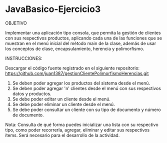 # JavaBasico-Ejercicio3

OBJETIVO

Implementar una aplicación tipo consola, que permita la gestión de clientes con sus respectivos productos, aplicando cada una de las funciones que se muestran en el menú inicial del método main de la clase, además de usar los conceptos de clase, encapsulamiento, herencia y polimorfismo.

INSTRUCCIONES:

  Descargar el código fuente registrado en el siguiente repositorio:
  https://github.com/juan1387/gestionClientePolimorfismoHerencias.git
  
1. Se deben poder agregar los productos del sistema desde el menú.
2. Se deben poder agregar 'n' clientes desde el menú con sus respectivos datos y productos.
3. Se debe poder editar un cliente desde el menú.
4. Se debe poder eliminar un cliente desde el menú.
5. Se debe poder consultar un cliente con su tipo de documento y número de documento. 
   
Nota: Consulta de qué forma puedes inicializar una lista con su respectivo tipo, como poder recorrerla, agregar, eliminar y editar sus respectivos ítems. Será necesario para el desarrollo de la actividad.